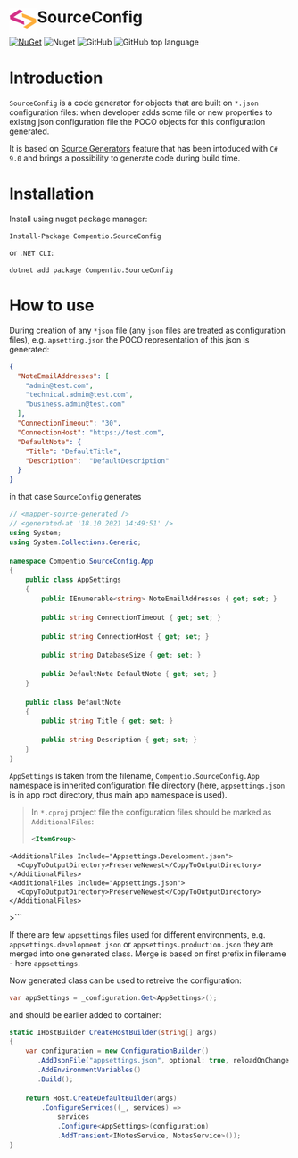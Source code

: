 # <img src="/Compentio.Assets/Logo.png" align="left" width="50"> SourceConfig


[![NuGet](http://img.shields.io/nuget/v/Compentio.SourceConfig.svg)](https://www.nuget.org/packages/Compentio.SourceConfig)
![Nuget](https://img.shields.io/nuget/dt/Compentio.SourceConfig)
![GitHub](https://img.shields.io/github/license/alekshura/SourceConfig)
![GitHub top language](https://img.shields.io/github/languages/top/alekshura/SourceConfig)

# Introduction
`SourceConfig` is a code generator for objects that are built on `*.json` configuration files: 
when developer adds some file or new properties to existng json configuration file the POCO objects for this configuration generated. 

It is based on [Source Generators](https://github.com/dotnet/roslyn/blob/main/docs/features/source-generators.md) feature
that has been intoduced with `C# 9.0` and brings a possibility to  generate code during build time.


# Installation
Install using nuget package manager:

```console
Install-Package Compentio.SourceConfig
```

or `.NET CLI`:

```console
dotnet add package Compentio.SourceConfig
```

# How to use
During creation of any `*json` file (any `json` files are treated as configuration files), e.g. `apsetting.json` 
the POCO representation of this json is generated: 

```json
{
  "NoteEmailAddresses": [
    "admin@test.com",
    "technical.admin@test.com",
    "business.admin@test.com"
  ],
  "ConnectionTimeout": "30",
  "ConnectionHost": "https://test.com",
  "DefaultNote": {
    "Title": "DefaultTitle",
    "Description":  "DefaultDescription"
  }
}
```
in that case `SourceConfig` generates

```cs
// <mapper-source-generated />
// <generated-at '18.10.2021 14:49:51' />
using System;
using System.Collections.Generic;

namespace Compentio.SourceConfig.App
{
    public class AppSettings
    {
        public IEnumerable<string> NoteEmailAddresses { get; set; }

        public string ConnectionTimeout { get; set; }

        public string ConnectionHost { get; set; }

        public string DatabaseSize { get; set; }

        public DefaultNote DefaultNote { get; set; }
    }

    public class DefaultNote
    {
        public string Title { get; set; }

        public string Description { get; set; }
    }
}
```
`AppSettings` is taken from the filename, `Compentio.SourceConfig.App` namespace is inherited configuration file directory (here, `appsettings.json` is in app root directory,
thus main app namespace is used).

>In `*.cproj` project file the configuration files should be marked as `AdditionalFiles`:
>```xml
><ItemGroup>
    <AdditionalFiles Include="Appsettings.Development.json">
      <CopyToOutputDirectory>PreserveNewest</CopyToOutputDirectory>
    </AdditionalFiles>
    <AdditionalFiles Include="Appsettings.json">
      <CopyToOutputDirectory>PreserveNewest</CopyToOutputDirectory>
    </AdditionalFiles>
  </ItemGroup>
>```

If there are few `appsettings` files used for different environments, e.g. `appsettings.development.json` or `appsettings.production.json`
they are merged into one generated class. Merge is based on first prefix in filename - here `appsettings`.

Now generated class can be used to retreive the configuration:

```cs
var appSettings = _configuration.Get<AppSettings>();
```
and should be earlier added to container:

```cs
static IHostBuilder CreateHostBuilder(string[] args)
{
    var configuration = new ConfigurationBuilder()
       .AddJsonFile("appsettings.json", optional: true, reloadOnChange: true)
       .AddEnvironmentVariables()
       .Build();

    return Host.CreateDefaultBuilder(args)
        .ConfigureServices((_, services) =>
            services
            .Configure<AppSettings>(configuration)
            .AddTransient<INotesService, NotesService>());
}
```

